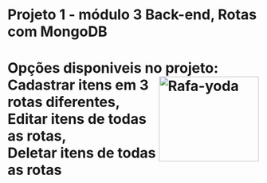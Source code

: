 <h1>Projeto 1 - módulo 3 Back-end, Rotas com MongoDB<h1>

<h1>Opções disponiveis no projeto:<img align="right" alt="Rafa-yoda" height="170" width="200" src="https://webassets.mongodb.com/image7.gif"><br>
Cadastrar itens em 3 rotas diferentes,<br>
Editar itens de todas as rotas,<br>
Deletar itens de todas as rotas<br>
</h1>
